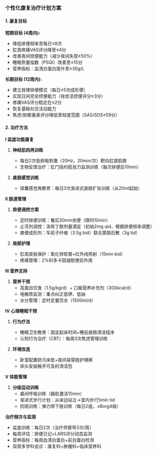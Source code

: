 ### 个性化康复治疗计划方案

#### 1. 康复目标
**短期目标 (4周内):**
- 降低排便频率至每日≤8次
- 肛周疼痛VAS评分降至≤4分
- 改善夜间控便能力（减少夜间失禁≥50%）
- 睡眠质量指数（PSQI）改善至≤15分
- 营养指标：血清白蛋白提升至≥30g/L

**长期目标 (12周内):**
- 建立规律排便模式（每日≤5次成形便）
- 实现日间完全控便能力（徐忠法控便评分≥3分）
- 疼痛VAS评分稳定在≤2分
- 恢复基础社交活动能力
- 焦虑/抑郁量表评分降低至轻度范围（SAS/SDS≤59分）

#### 2. 治疗方法
**Ⅰ 盆底功能康复**
1. **神经肌肉再训练**  
   - 每日2次低频电刺激（20Hz，20min/次）靶向肛提肌群
   - 生物反馈治疗：肛门括约肌张力监测训练（每次排便后10min）

2. **直肠感觉训练**  
   - 球囊感觉再教育：每日3次渐进式直肠扩张训练（从20ml起始）

**Ⅱ 肠道管理**
1. **排便调控方案**  
   - 定时排便训练：餐后30min坐便（限时10min）
   - 止泻剂调控：洛哌丁胺剂量滴定（初始2mg qid，根据排便频率调整）
   - 粪便成形剂：车前子纤维（3.5g bid）联合蒙脱石散（3g tid）

2. **局部护理**  
   - 肛周皮肤保护：氧化锌软膏+红外线照射（15min bid）
   - 疼痛管理：2%利多卡因凝胶便前外用

**Ⅲ 营养支持**
1. **营养干预**  
   - 高蛋白饮食（1.5g/kg/d）+ 口服营养补充剂（300kcal/d）
   - 电解质监测：重点纠正低钾、低钠
   - 水分管理：定时定量饮水（1500ml/d）

**Ⅳ 心理睡眠干预**
1. **行为疗法**  
   - 睡眠卫生教育：固定起床时间+睡前直肠清洁程序
   - 认知行为治疗（CBT）：每周3次焦虑管理训练

2. **环境改造**  
   - 卧室配置防污床垫+夜间易穿脱护理裤
   - 床头安装触手可及的清洁包

**Ⅴ 体能管理**
1. **分级运动训练**  
   - 晨间呼吸训练（膈肌激活10min）
   - 渐进式步行计划：从床边站立→室内步行5min tid
   - 抗阻训练：弹力带下肢训练（每日2组，≤Borg4级）

**治疗频次与监测**
- 盆底训练：每日2次（治疗师督导3次/周）
- 每周评估：排便日记+LARS评分动态监测
- 营养指标：每周血清白蛋白+前白蛋白检测
- 双周多学科会诊：康复科+肿瘤科+临床营养科
